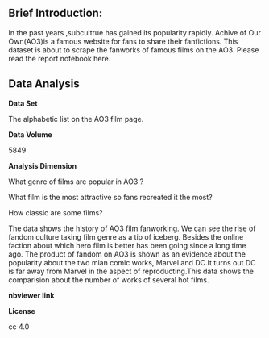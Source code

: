 Brief Introduction:
---

In the past years ,subcultrue has gained its popularity rapidly. Achive of Our Own(AO3)is a famous website for fans to share their fanfictions. This dataset is about to scrape the fanworks of famous films on the AO3.
Please read the report notebook here.


Data Analysis
---

**Data Set**

The alphabetic list on the AO3 film page.

**Data Volume**

5849

**Analysis Dimension**

What genre of films are popular in AO3 ?

What film is the most attractive so fans recreated it the most?

How classic are some films?

The data shows the history of AO3 film fanworking. We can see the rise of fandom culture taking film genre as a tip of iceberg. Besides the online faction about which hero film is better has been going since a long time ago. The product of fandom on AO3 is shown as an evidence about the popularity about the two mian comic works, Marvel and DC.It turns out DC is far away from Marvel in the aspect of reproducting.This data shows the comparision about the number of works of several hot films.

**nbviewer link**


**License**

cc 4.0


